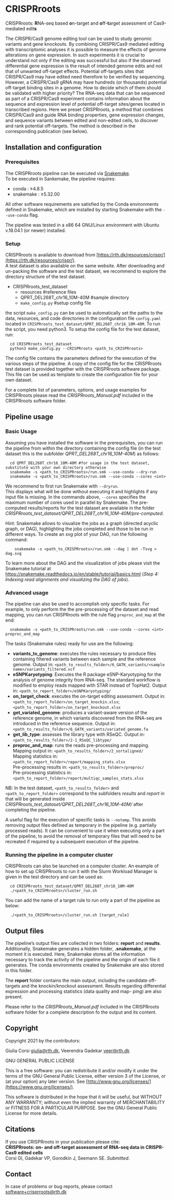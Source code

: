 # CRISPRroots

CRISPRroots: **R**NA-seq based **o**n-target and **o**ff-**t**arget assessment 
of Cas9-mediated edit**s**

The CRISPR/Cas9 genome editing tool can be used to study genomic variants and gene knockouts.
By combining CRISPR/Cas9 mediated editing with transcriptomic analyses it is possible to measure
the effects of genome alterations on gene expression. In such experiments it is crucial to understand
not only if the editing was successful but also if the observed differential gene expression is the result
of intended genome edits and not that of unwanted off-target effects. Potential off-targets sites that
CRISPR/Cas9 may have edited need therefore to be verified by sequencing. However, a CRISPR/Cas9
gRNA may have hundreds (or thousands) potential off-target binding sites in a genome. How to decide
which of them should be validated with higher priority? The RNA-seq data that can be sequenced
as part of a CRISPR/Cas9 experiment contains information about the sequence and expression level
of potential off-target sites/genes located in transcribed regions. Here we preset CRISPRroots, a
method that combines CRISPR/Cas9 and guide RNA binding properties, gene expression changes,
and sequence variants between edited and non-edited cells, to discover and rank potential off-targets.
The method is described in the corresponding publication (see below).

## Installation and configuration

### Prerequisites

The CRISPRroots pipeline can be executed via 
[Snakemake](https://snakemake.readthedocs.io/en/stable/).  
To be executed in Sankemake, the pipeline requires:
* conda : ≥4.8.5
* snakemake : ≥5.32.00 

All other software requirements are satisfied by the Conda environments defined in Snakemake,
which are installed by starting Snakemake with the `--use-conda` flag.

The pipeline was tested in a x86 64 GNU/Linux environment with Ubuntu v.18.04.1 (or newer) 
installed.

### Setup

CRISPRroots is available to download from 
[https://rth.dk/resources/crispr/](https://rth.dk/resources/crispr/).  
A test dataset is also available on the same website. 
After downloading and un-packing the software and the test dataset, we recommend 
to explore the directory structure of the test dataset.

*  CRISPRroots_test_dataset
    *   resources #reference files
    *   QPRT_DEL268T_chr16_10M-40M #sample directory
    *   `make_config.py` #setup config file

the script `make_config.py` can be used to automatically set the paths to the data, resources, 
and code directories in the configuration file `config.yaml` located in 
`CRISPRroots_test_dataset/QPRT_DEL268T_chr16_10M-40M`. 
To run the script, you need python3.
To setup the config file for the test dataset, run:
```shell
  cd CRISPRroots_test_dataset
  python3 make_config.py --CRISPRroots <path_to_CRISPRroots>
```
The config file contains the parameters defined for the execution of the various steps of the pipeline. 
A copy of the config file for the CRISPRroots test dataset is provided together with 
the CRISPRroots software package. This file can be used as template to create the configuration file 
for your own dataset.

For a complete list of parameters, options, and usage examples for CRISPRroots please read the 
*CRISPRroots_Manual.pdf* included in the CRISPRroots software folder.

## Pipeline usage
### Basic Usage
Assuming you have installed the software in the prerequisites, you can run the pipeline 
from within the directory containing the config file (in the test dataset this is
the subfolder *QPRT_DEL268T_chr16_10M-40M*) as follows: 
```shell
  cd QPRT_DEL268T_chr16_10M-40M #for usage in the test dataset, substitute with your own directory otherwise
  snakemake -s <path_to_CRISPRroots>/run.smk --use-conda --dry-run 
  snakemake -s <path_to_CRISPRroots>/run.smk --use-conda --cores <int>
```

We recommend to first run Snakemake with `--dryrun`.  
This displays what will be done without executing it and highlights if any input file is missing. 
In the commands above, `--cores` specifies the maximum number of cores used in parallel by Snakemake.
The pre-computed results/reports for the test dataset are available in the folder 
*CRISPRroots_test_dataset/QPRT_DEL268T_chr16_10M-40M/pre-computed*.

Hint: Snakemake allows to visualize the jobs as a graph (directed acyclic graph, or DAG), 
highlighting the jobs completed and those to be run in different ways. 
To create an *svg* plot of your DAG, run the following command:
```shell
    snakemake -s <path_to_CRISPRroots>/run.smk --dag | dot -Tsvg > dag.svg
```
To learn more about the DAG and the visualization of jobs please visit the Snakemake tutorial
at https://snakemake.readthedocs.io/en/stable/tutorial/basics.html (*Step 4: Indexing read alignments and visualizing the DAG of jobs*).

### Advanced usage

The pipeline can also be used to accomplish only specific tasks. 
For example, to only perform the the pre-processing of the dataset and read mapping, 
you can run CRISPRroots with the rule flag `preproc_and_map` at the end:
```shell
  snakemake -s <path_to_CRISPRroots/run.smk --use-conda --cores <int> preproc_and_map
```
The tasks (Snakemake rules) ready for use are the following:

*   **variants_to_genome**: executes the rules necessary to produce files containing 
    filtered variants between each sample and the reference genome. 
    Output in: `<path_to_results_folder>/6_GATK_variants/<sample name>/variants_filtered.vcf`
*   **eSNPKaryotyping**: Executes the R package eSNP-Karyotyping for the analysis of 
    genome integrity from RNA-seq. 
    The standard workflow is modified to employ reads mapped with STAR instead of TopHat2\. 
    Output in: `<path_to_report_folder>/eSNPKaryotyping/`
*   **on_target_check**: executes the on-target editing assessment. 
    Output in: `<path_to_report_folder>/on_target_knockin.xlsx`; 
    `<path_to_report_folder>/on_target_knockout.xlsx`
*   **get_variated_genome**: produces a variant-aware version of the reference genome, 
    in which variants discovered from the RNA-seq are introduced in the reference sequence. 
    Output in: `<path_to_results_folder>/6_GATK_variants/variated_genome.fa`
*   **get_lib_type**: assesses the library type with RSeQC. 
    Output in: `<path_to_results_folder>/2-1_RSeQC_libtype/`
*   **preproc_and_map**: runs the reads pre-processing and mapping.  
    Mapping output in: `<path_to_results_folder>/2_sortaligned/`      
    Mapping statistics in: `<path_to_report_folder>/report/mapping_stats.xlsx`  
    Pre-processing results in: `<path_to_results_folder>/preproc/`  
    Pre-processing statistics in: `<path_to_report_folder>/report/multiqc_samples_stats.xlsx` 

NB: In the test dataset, `<path_to_results_folder>` and `<path_to_report_folder>` correspond to the 
subfolders *results* and *report* in that will be generated inside 
*CRISPRroots_test_dataset/QPRT_DEL268T_chr16_10M-40M/* after completing the pipeline.

A useful flag for the execution of specific tasks is `--notemp`. 
This avoids removing output files defined as temporary in the pipeline 
(e.g. partially processed reads). It can be convenient to use it when executing only a 
part of the pipeline, to avoid the removal of temporary files that will need to be recreated 
if required by a subsequent execution of the pipeline.

### Running the pipeline in a computer cluster

CRISPRroots can also be launched on a computer cluster. 
An example of how to set up CRISPRroots to run it with the Slurm Workload Manager 
is given in the test directory and can be used as:
```shell
  cd CRISPRroots_test_dataset/QPRT_DEL268T_chr16_10M-40M
  ./<path_to_CRISPRroots>/cluster_run.sh
```
You can add the name of a target rule to run only a part of the pipeline as below:
```shell
  ./<path_to_CRISPRroots>/cluster_run.sh [target_rule]
```
      
## Output files
The pipeline’s output files are collected in two folders: **report** and **results**. 
Additionally, Snakemake generates a hidden folder, **.snakemake**, at the moment it is executed. 
Here, Snakemake stores all the information necessary to track the activity of the pipeline and 
the origin of each file it generates. The conda environments created by Snakemake are also stored in this folder.

The **report** folder contains the main output, including the candidate off-targets and the knockin/knockout
assessment. Results regarding differential expression and processing statistics (data quality and map-
ping) are also present.

Please refer to the *CRISPRroots_Manual.pdf* included in the CRISPRroots software folder for a complete description fo the 
output and its content.
## Copyright

Copyright 2021 by the contributors:

Giulia Corsi <giulia@rth.dk>, Veerendra Gadekar <veer@rth.dk>

GNU GENERAL PUBLIC LICENSE

This is a free software: you can redistribute it and/or modify it under the terms of the GNU 
General Public License, either version 3 of the License, or (at your option) any later version. 
See [http://www.gnu.org/licenses/](https://www.gnu.org/licenses/).

This software is distributed in the hope that it will be useful, but WITHOUT ANY WARRANTY; without even the implied warranty of MERCHANTABILITY or FITNESS FOR A PARTICULAR PURPOSE. See the GNU General Public License for more details.

## Citations

If you use CRISPRroots in your publication please cite:  
**CRISPRroots: on- and off-target assessment of RNA-seq data in CRISPR-Cas9 edited cells**  
Corsi GI, Gadekar VP, Gorodkin J, Seemann SE. _Submitted_.

## Contact

In case of problems or bug reports, please contact <software+crisprroots@rth.dk>
